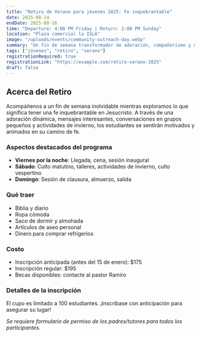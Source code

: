 ```yaml
---
title: "Retiro de Verano para jóvenes 2025: Fe inquebrantable"
date: 2025-08-14
endDate: 2025-08-16
time: "Departure: 4:00 PM Friday | Return: 2:00 PM Sunday"
location: "Plaza comercial la ISLA"
image: "/uploads/events/community-outreach-day.webp"
summary: "Un fin de semana transformador de adoración, compañerismo y diversión invernal para estudiantes de 6to Primaria a 3ro de secundaria."
tags: ["jóvenes", "retiro", "verano"]
registrationRequired: true
registrationLink: "https://example.com/retiro-verano-2025"
draft: false
---
```


## Acerca del Retiro

Acompáñenos a un fin de semana inolvidable mientras exploramos lo que significa tener una fe inquebrantable en Jesucristo. A través de una adoración dinámica, mensajes interesantes, conversaciones en grupos pequeños y actividades de invierno, los estudiantes se sentirán motivados y animados en su camino de fe.

### Aspectos destacados del programa

- **Viernes por la noche**: Llegada, cena, sesión inaugural
- **Sábado**: Culto matutino, talleres, actividades de invierno, culto vespertino
- **Domingo**: Sesión de clausura, almuerzo, salida

### Qué traer

- Biblia y diario
- Ropa cómoda
- Saco de dormir y almohada
- Artículos de aseo personal
- Dinero para comprar refrigerios

### Costo

- Inscripción anticipada (antes del 15 de enero): $175
- Inscripción regular: $195
- Becas disponibles: contacte al pastor Ramiro

### Detalles de la inscripción

El cupo es limitado a 100 estudiantes. ¡Inscríbase con anticipación para asegurar su lugar!

*Se requiere formulario de permiso de los padres/tutores para todos los participantes.*